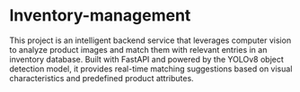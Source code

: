 # Inventory-management
This project is an intelligent backend service that leverages computer vision to analyze product images and match them with relevant entries in an inventory database. Built with FastAPI and powered by the YOLOv8 object detection model, it provides real-time matching suggestions based on visual characteristics and predefined product attributes.
